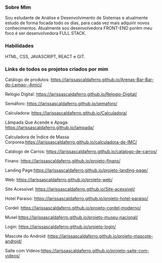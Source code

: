 ### Sobre Mim
Sou estudante de Análise e Desenvolvimento de Sistemas e atualmente estudo de forma focada todo os dias, para cada vez mais adquirir novos conhecimentos.
Atualmente sou desenvolvedora FRONT-END porém meu foco é ser desenvolvedora FULL STACK.

### Habilidades
HTML,
CSS,
JAVASCRIPT, REACT e
GIT.

### Links de todos os projetos criados por mim
Catálogo de produtos: https://larissascaldaferro.github.io/Arenas-Bar-Bar-do-Lemao--Amici/

Relógio Digital: https://larissascaldaferro.github.io/Relogio-Digital/

Semáforo: https://larissascaldaferro.github.io/semaforo/

Calculadora: https://larissascaldaferro.github.io/Calculadora/

Lâmpada Que Acende e Apaga: https://larissascaldaferro.github.io/lampada/

Calculadora de Índice de Massa Corporea:https://larissascaldaferro.github.io/calculadora-de-IMC/

Catálogo de Carros: https://larissascaldaferro.github.io/catalogo-de-carros/

Finans: https://larissascaldaferro.github.io/projeto-finans/

Landing Page:https://larissascaldaferro.github.io/projeto-landing-page/

Web: https://larissascaldaferro.github.io/projeto-web/

Site Acessível: https://larissascaldaferro.github.io/Site-acessivel/

Hotel Paraiso: https://larissascaldaferro.github.io/projeto-hotel-paraiso/

Cordel: https://larissascaldaferro.github.io/projeto-cordel-moderno/

Musel:https://larissascaldaferro.github.io/projeto-museu-nacional/

Login: https://larissascaldaferro.github.io/projeto-login/

Mascote do Android :https://larissascaldaferro.github.io/projeto-mascote-android/

Saite com Vídeos:https://larissascaldaferro.github.io/projeto-saite-com-videos/

